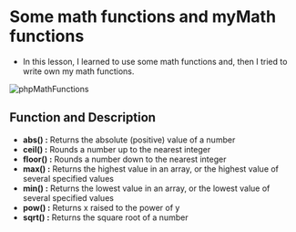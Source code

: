 # Some math functions and myMath functions
- In this lesson, I learned to use some math functions and, then I tried to write own my math functions.

![phpMathFunctions](https://user-images.githubusercontent.com/17321075/140607541-f5ca56c1-8808-4e1d-b935-bcf1aac48abb.JPG)

## Function and Description
- <b>abs() :</b> Returns the absolute (positive) value of a number
- <b>ceil() :</b> Rounds a number up to the nearest integer
- <b>floor() :</b> Rounds a number down to the nearest integer
- <b>max() :</b> Returns the highest value in an array, or the highest value of several specified values
- <b>min() :</b> Returns the lowest value in an array, or the lowest value of several specified values
- <b>pow() :</b> Returns x raised to the power of y
- <b>sqrt() :</b> Returns the square root of a number
